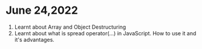 # June 24,2022

1. Learnt about Array and Object Destructuring
2. Learnt about what is spread operator(...) in JavaScript. How to use it and it's advantages.
